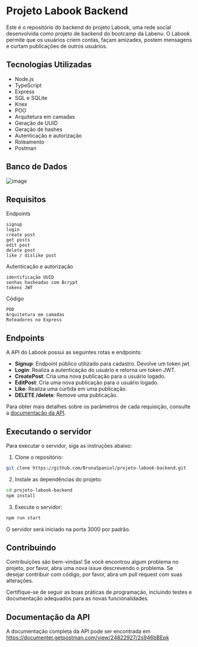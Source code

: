 # Projeto Labook Backend

Este é o repositório do backend do projeto Labook, uma rede social desenvolvida como projeto de backend do bootcamp da Labenu. O Labook permite que os usuários criem contas, façam amizades, postem mensagens e curtam publicações de outros usuários.

## Tecnologias Utilizadas

- Node.js
- TypeScript
- Express
- SQL e SQLite
- Knex
- POO
- Arquitetura em camadas
- Geração de UUID
- Geração de hashes
- Autenticação e autorização
- Roteamento
- Postman

## Banco de Dados

![image](https://github.com/BrunaSpaniol/projeto-labook-backend-/assets/69273378/df7d3e87-8487-4f78-b404-d1823e643f9c)

## Requisitos



Endpoints

    signup
    login
    create post
    get posts
    edit post
    delete post
    like / dislike post

Autenticação e autorização

    identificação UUID
    senhas hasheadas com Bcrypt
    tokens JWT

Código

    POO
    Arquitetura em camadas
    Roteadores no Express
    

## Endpoints

A API do Labook possui as seguintes rotas e endpoints:

- **Signup**: Endpoint público utilizado para cadastro. Devolve um token jwt.
- **Login**: Realiza a autenticação do usuário e retorna um token JWT.
- **CreatePost**: Cria uma nova publicação para o usuário logado.
- **EditPost**: Cria uma nova publicação para o usuário logado.
- **Like**: Realiza uma curtida em uma publicação.
- **DELETE /delete**: Remove uma publicação.

Para obter mais detalhes sobre os parâmetros de cada requisição, consulte a [documentação da API](https://documenter.getpostman.com/view/14310239/U16nMj4v).

## Executando o servidor

Para executar o servidor, siga as instruções abaixo:

1. Clone o repositório:

```bash
git clone https://github.com/BrunaSpaniol/projeto-labook-backend.git
```

2. Instale as dependências do projeto:

```bash
cd projeto-labook-backend
npm install
```

3. Execute o servidor:

```bash
npm run start
```

O servidor será iniciado na porta 3000 por padrão.


## Contribuindo

Contribuições são bem-vindas! Se você encontrou algum problema no projeto, por favor, abra uma nova issue descrevendo o problema. Se desejar contribuir com código, por favor, abra um pull request com suas alterações.

Certifique-se de seguir as boas práticas de programação, incluindo testes e documentação adequados para as novas funcionalidades.


## Documentação da API

A documentação completa da API pode ser encontrada em https://documenter.getpostman.com/view/24822927/2s946bBEpk
